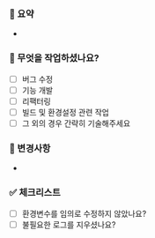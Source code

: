 ### 📌 요약

-

### 📕 무엇을 작업하셨나요?

- [ ] 버그 수정
- [ ] 기능 개발
- [ ] 리팩터링
- [ ] 빌드 및 환경설정 관련 작업
- [ ] 그 외의 경우 간략히 기술해주세요

### 📖 변경사항

-

### ✅ 체크리스트

- [ ] 환경변수를 임의로 수정하지 않았나요?
- [ ] 불필요한 로그를 지우셨나요?
